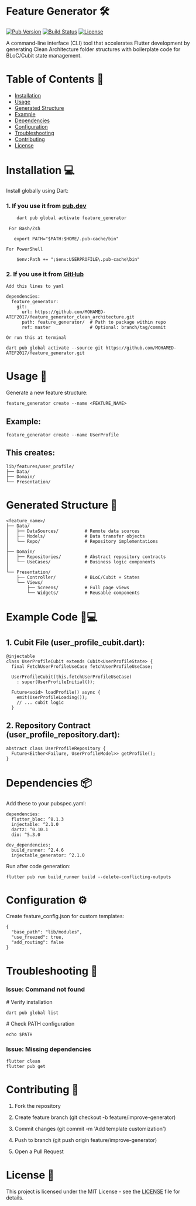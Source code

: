 # Feature Generator 🛠️

[![Pub Version](https://img.shields.io/pub/v/feature_generator)](https://pub.dev/packages/feature_generator)
[![Build Status](https://img.shields.io/github/actions/workflow/status/MOHAMED-ATEF2017/feature_generator/dart.yml)](https://github.com/MOHAMED-ATEF2017/feature_generator/actions)
[![License](https://img.shields.io/badge/license-MIT-blue.svg)](https://opensource.org/licenses/MIT)

A command-line interface (CLI) tool that accelerates Flutter development by generating Clean Architecture folder structures with boilerplate code for BLoC/Cubit state management.

# Table of Contents 📑
- [Installation](#installation-)
- [Usage](#usage-)
- [Generated Structure](#generated-structure-)
- [Example](#example-)
- [Dependencies](#dependencies-)
- [Configuration](#configuration-)
- [Troubleshooting](#troubleshooting-)
- [Contributing](#contributing-)
- [License](#license-)

# Installation 💻

Install globally using Dart:
### 1. If you use it from [pub.dev](https://pub.dev)

```bash
    dart pub global activate feature_generator
 ```
     For Bash/Zsh
 ```
    export PATH="$PATH:$HOME/.pub-cache/bin"
```
    For PowerShell
```
    $env:Path += ";$env:USERPROFILE\.pub-cache\bin"
```

### 2. If you use it from [GitHub](https://github.com/MOHAMED-ATEF2017/feature_generator_clean_architecture)

    Add this lines to yaml
```
dependencies:
  feature_generator:
    git:
      url: https://github.com/MOHAMED-ATEF2017/feature_generator_clean_architecture.git
      path: feature_generator/  # Path to package within repo
      ref: master               # Optional: branch/tag/commit
```
    Or run this at terminal 
```
dart pub global activate --source git https://github.com/MOHAMED-ATEF2017/feature_generator.git
```

# Usage 🚀
Generate a new feature structure:
```
feature_generator create --name <FEATURE_NAME>
```
## Example:

```
feature_generator create --name UserProfile
```
## This creates:
```
lib/features/user_profile/
├── Data/
├── Domain/
└── Presentation/
```

# Generated Structure 🌳
```
<feature_name>/
├── Data/
│   ├── DataSources/          # Remote data sources
│   ├── Models/               # Data transfer objects
│   └── Repo/                 # Repository implementations
│
├── Domain/
│   ├── Repositories/         # Abstract repository contracts
│   └── UseCases/             # Business logic components
│
└── Presentation/
    ├── Controller/           # BLoC/Cubit + States
    └── Views/
        ├── Screens/          # Full page views
        └── Widgets/          # Reusable components
```
# Example Code 🧑💻

## 1. Cubit File (user_profile_cubit.dart):
```
@injectable
class UserProfileCubit extends Cubit<UserProfileState> {
  final FetchUserProfileUseCase fetchUserProfileUseCase;
  
  UserProfileCubit(this.fetchUserProfileUseCase) 
    : super(UserProfileInitial());

  Future<void> loadProfile() async {
    emit(UserProfileLoading());
    // ... cubit logic
  }

```
## 2. Repository Contract (user_profile_repository.dart):
```
abstract class UserProfileRepository {
  Future<Either<Failure, UserProfileModel>> getProfile();
}
```

# Dependencies 📦
Add these to your pubspec.yaml:
```
dependencies:
  flutter_bloc: ^8.1.3
  injectable: ^2.1.0
  dartz: ^0.10.1
  dio: ^5.3.0

dev_dependencies:
  build_runner: ^2.4.6
  injectable_generator: ^2.1.0
```

Run after code generation:

```
flutter pub run build_runner build --delete-conflicting-outputs
```

# Configuration ⚙️
Create feature_config.json for custom templates:
```
{
  "base_path": "lib/modules",
  "use_freezed": true,
  "add_routing": false
}
```

# Troubleshooting 🔧
### Issue: Command not found

\# Verify installation
```
dart pub global list
```
\# Check PATH configuration
```
echo $PATH
```
### Issue: Missing dependencies
```
flutter clean
flutter pub get
```
# Contributing 🤝
1. Fork the repository

2. Create feature branch (git checkout -b feature/improve-generator)

3. Commit changes (git commit -m 'Add template customization')

4. Push to branch (git push origin feature/improve-generator)

5. Open a Pull Request

# License 📄
This project is licensed under the MIT License - see the [LICENSE](https://opensource.org/licenses/MIT) file for details.
